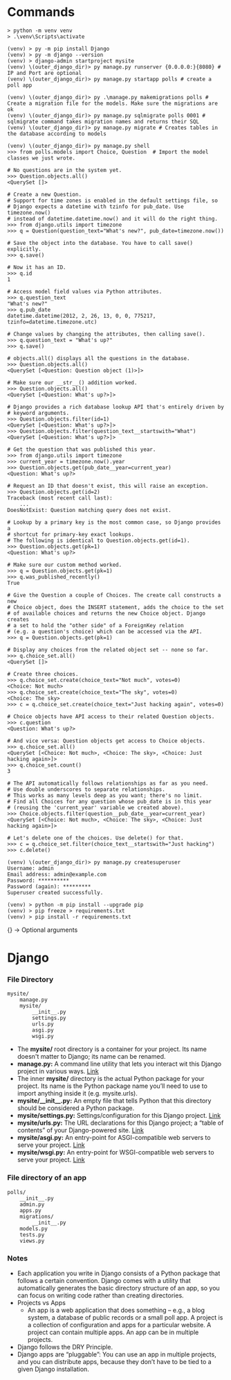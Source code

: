 # Commands
```
> python -m venv venv
> .\venv\Scripts\activate
```
```
(venv) > py -m pip install Django
(venv) > py -m django --version
(venv) > django-admin startproject mysite
(venv) \(outer_django_dir)> py manage.py runserver {0.0.0.0:}{8080} # IP and Port are optional
(venv) \(outer_django_dir)> py manage.py startapp polls # create a poll app
```
```
(venv) \(outer_django_dir)> py .\manage.py makemigrations polls # Create a migration file for the models. Make sure the migrations are ok
(venv) \(outer_django_dir)> py manage.py sqlmigrate polls 0001 # sqlmigrate command takes migration names and returns their SQL
(venv) \(outer_django_dir)> py manage.py migrate # Creates tables in the database according to models
```
```
(venv) \(outer_django_dir)> py manage.py shell
>>> from polls.models import Choice, Question  # Import the model classes we just wrote.

# No questions are in the system yet.
>>> Question.objects.all()
<QuerySet []>

# Create a new Question.
# Support for time zones is enabled in the default settings file, so
# Django expects a datetime with tzinfo for pub_date. Use timezone.now()
# instead of datetime.datetime.now() and it will do the right thing.
>>> from django.utils import timezone
>>> q = Question(question_text="What's new?", pub_date=timezone.now())

# Save the object into the database. You have to call save() explicitly.
>>> q.save()

# Now it has an ID.
>>> q.id
1

# Access model field values via Python attributes.
>>> q.question_text
"What's new?"
>>> q.pub_date
datetime.datetime(2012, 2, 26, 13, 0, 0, 775217, tzinfo=datetime.timezone.utc)

# Change values by changing the attributes, then calling save().
>>> q.question_text = "What's up?"
>>> q.save()

# objects.all() displays all the questions in the database.
>>> Question.objects.all()
<QuerySet [<Question: Question object (1)>]>

# Make sure our __str__() addition worked.
>>> Question.objects.all()
<QuerySet [<Question: What's up?>]>

# Django provides a rich database lookup API that's entirely driven by
# keyword arguments.
>>> Question.objects.filter(id=1)
<QuerySet [<Question: What's up?>]>
>>> Question.objects.filter(question_text__startswith="What")
<QuerySet [<Question: What's up?>]>

# Get the question that was published this year.
>>> from django.utils import timezone
>>> current_year = timezone.now().year
>>> Question.objects.get(pub_date__year=current_year)
<Question: What's up?>

# Request an ID that doesn't exist, this will raise an exception.
>>> Question.objects.get(id=2)
Traceback (most recent call last):
    ...
DoesNotExist: Question matching query does not exist.

# Lookup by a primary key is the most common case, so Django provides a
# shortcut for primary-key exact lookups.
# The following is identical to Question.objects.get(id=1).
>>> Question.objects.get(pk=1)
<Question: What's up?>

# Make sure our custom method worked.
>>> q = Question.objects.get(pk=1)
>>> q.was_published_recently()
True

# Give the Question a couple of Choices. The create call constructs a new
# Choice object, does the INSERT statement, adds the choice to the set
# of available choices and returns the new Choice object. Django creates
# a set to hold the "other side" of a ForeignKey relation
# (e.g. a question's choice) which can be accessed via the API.
>>> q = Question.objects.get(pk=1)

# Display any choices from the related object set -- none so far.
>>> q.choice_set.all()
<QuerySet []>

# Create three choices.
>>> q.choice_set.create(choice_text="Not much", votes=0)
<Choice: Not much>
>>> q.choice_set.create(choice_text="The sky", votes=0)
<Choice: The sky>
>>> c = q.choice_set.create(choice_text="Just hacking again", votes=0)

# Choice objects have API access to their related Question objects.
>>> c.question
<Question: What's up?>

# And vice versa: Question objects get access to Choice objects.
>>> q.choice_set.all()
<QuerySet [<Choice: Not much>, <Choice: The sky>, <Choice: Just hacking again>]>
>>> q.choice_set.count()
3

# The API automatically follows relationships as far as you need.
# Use double underscores to separate relationships.
# This works as many levels deep as you want; there's no limit.
# Find all Choices for any question whose pub_date is in this year
# (reusing the 'current_year' variable we created above).
>>> Choice.objects.filter(question__pub_date__year=current_year)
<QuerySet [<Choice: Not much>, <Choice: The sky>, <Choice: Just hacking again>]>

# Let's delete one of the choices. Use delete() for that.
>>> c = q.choice_set.filter(choice_text__startswith="Just hacking")
>>> c.delete()
```
```
(venv) \(outer_django_dir)> py manage.py createsuperuser
Username: admin
Email address: admin@example.com
Password: **********
Password (again): *********
Superuser created successfully.
```
```
(venv) > python -m pip install --upgrade pip
(venv) > pip freeze > requirements.txt
(venv) > pip install -r requirements.txt
```
{} -> Optional arguments

# Django
### File Directory
```
mysite/
    manage.py
    mysite/
        __init__.py
        settings.py
        urls.py
        asgi.py
        wsgi.py
```
- The <b>mysite/</b> root directory is a container for your project. Its name doesn't matter to Django; its name can be renamed.
- <b>manage.py:</b> A command line utility that lets you interact wit this Django project in various ways. [Link](https://docs.djangoproject.com/en/4.2/ref/django-admin/)
- The inner <b>mysite/</b> directory is the actual Python package for your project. Its name is the Python package name you’ll need to use to import anything inside it (e.g. mysite.urls).
- <b>mysite/\_\_init\_\_.py:</b> An empty file that tells Python that this directory should be considered a Python package.
- <b>mysite/settings.py:</b> Settings/configuration for this Django project. [Link](https://docs.djangoproject.com/en/4.2/topics/settings/)
- <b>mysite/urls.py:</b> The URL declarations for this Django project; a “table of contents” of your Django-powered site. [Link](https://docs.djangoproject.com/en/4.2/topics/http/urls/)
- <b>mysite/asgi.py:</b> An entry-point for ASGI-compatible web servers to serve your project. [Link](https://docs.djangoproject.com/en/4.2/howto/deployment/asgi/)
- <b>mysite/wsgi.py:</b> An entry-point for WSGI-compatible web servers to serve your project. [Link](https://docs.djangoproject.com/en/4.2/howto/deployment/wsgi/)

### File directory of an app
```
polls/
    __init__.py
    admin.py
    apps.py
    migrations/
        __init__.py
    models.py
    tests.py
    views.py
```

### Notes
- Each application you write in Django consists of a Python package that follows a certain convention. Django comes with a utility that automatically generates the basic directory structure of an app, so you can focus on writing code rather than creating directories.
- Projects vs Apps
  - An app is a web application that does something – e.g., a blog system, a database of public records or a small poll app. A project is a collection of configuration and apps for a particular website. A project can contain multiple apps. An app can be in multiple projects.
- Django follows the DRY Principle.
- Django apps are “pluggable”: You can use an app in multiple projects, and you can distribute apps, because they don’t have to be tied to a given Django installation.